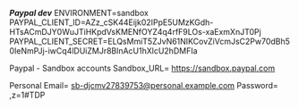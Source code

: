 ***Paypal dev***
ENVIRONMENT=sandbox
PAYPAL_CLIENT_ID=AZz_cSK44Eijk02IPpE5UMzKGdh-HTsACmDJY0WuJTiHKpdVsKMENfOYZ4q4rfF9LOs-xaExmXnJT0Pj
PAYPAL_CLIENT_SECRET=ELQsMmiT5ZJvN61NIKCovZiVcmJsC2Pw70dBh50IeNmPJj-iwCq4lDUiZMJr8BlnAcU1hXlcU2hDMFIa

Paypal - Sandbox accounts
Sandbox_URL= https://sandbox.paypal.com

Personal
Email= sb-djcmv27839753@personal.example.com
Password= ,z=1#TDP